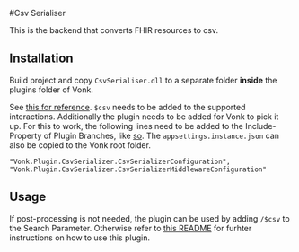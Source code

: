 ﻿#Csv Serialiser

This is the backend that converts FHIR resources to csv.

## Installation

Build project and copy `CsvSerialiser.dll` to a separate folder **inside** the plugins folder of Vonk.

See [this for reference](resources/appsettings.instance.json#L6-8). `$csv` needs to be added to the supported interactions. Additionally the plugin needs to be added for Vonk to pick it up. For this to work, the following lines need to be added to the Include-Property of Plugin Branches, like [so](resources/appsettings.instance.json#L33-34). The `appsettings.instance.json` can also be copied to the Vonk root folder.

```
"Vonk.Plugin.CsvSerializer.CsvSerializerConfiguration",
"Vonk.Plugin.CsvSerializer.CsvSerializerMiddlewareConfiguration"
```

## Usage

If post-processing is not needed, the plugin can be used by adding `/$csv` to the Search Parameter. Otherwise refer to [this README](https://git.bihealth.org/cei/csvserialiserfrontend/-/blob/master/README.md) for furhter instructions on how to use this plugin.
